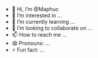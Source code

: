 - 👋 Hi, I’m @Maphuc
- 👀 I’m interested in ...
- 🌱 I’m currently learning ...
- 💞️ I’m looking to collaborate on ...
- 📫 How to reach me ...
- 😄 Pronouns: ...
- ⚡ Fun fact: ...

<!---
Maphuc/Maphuc is a ✨ special ✨ repository because its `README.md` (this file) appears on your GitHub profile.
You can click the Preview link to take a look at your changes.
--->
